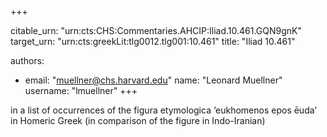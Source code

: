 +++


citable_urn: "urn:cts:CHS:Commentaries.AHCIP:Iliad.10.461.GQN9gnK"
target_urn: "urn:cts:greekLit:tlg0012.tlg001:10.461"
title: "Iliad 10.461"

authors:
- email: "muellner@chs.harvard.edu"
  name: "Leonard Muellner"
  username: "lmuellner"
+++

<p>in a list of occurrences of the figura etymologica ‘eukhomenos epos ēuda’ in Homeric Greek (in comparison of the figure in Indo-Iranian)</p>